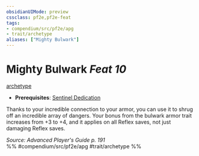 ```yaml
---
obsidianUIMode: preview
cssclass: pf2e,pf2e-feat
tags:
- compendium/src/pf2e/apg
- trait/archetype
aliases: ["Mighty Bulwark"]
---
```

# Mighty Bulwark  *Feat 10*  
[archetype](/rules/traits/archetype.md)  

- **Prerequisites**: [Sentinel Dedication](/compendium/feats/sentinel-dedication-apg.md)

Thanks to your incredible connection to your armor, you can use it to shrug off an incredible array of dangers. Your bonus from the bulwark armor trait increases from +3 to +4, and it applies on all Reflex saves, not just damaging Reflex saves.

*Source: Advanced Player's Guide p. 191*  
%% #compendium/src/pf2e/apg #trait/archetype %%